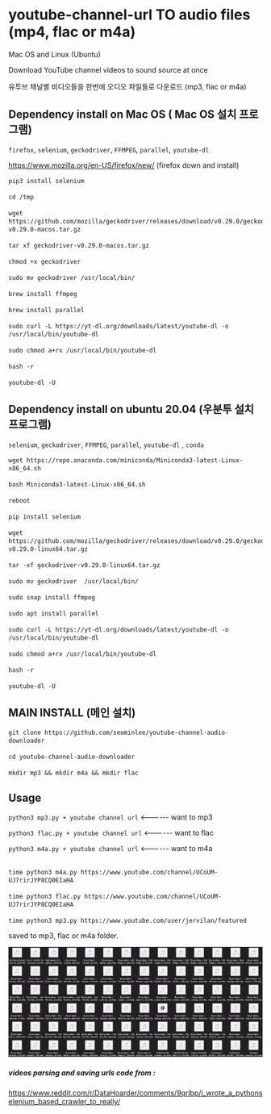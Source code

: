 #
# youtube-channel-url TO audio files (mp4, flac or m4a)

Mac OS and Linux (Ubuntu)

Download YouTube channel videos to sound source at once

유투브 채널별 비디오들을 한번에 오디오 파일들로 다운로드 (mp3, flac or m4a)


## Dependency install  on Mac OS ( Mac OS 설치 프로그램)

`firefox`, `selenium`,  `geckodriver`, `FFMPEG`, `parallel`, `youtube-dl` 

https://www.mozilla.org/en-US/firefox/new/    (firefox down and install)

```
pip3 install selenium

cd /tmp

wget https://github.com/mozilla/geckodriver/releases/download/v0.29.0/geckodriver-v0.29.0-macos.tar.gz

tar xf geckodriver-v0.29.0-macos.tar.gz

chmod +x geckodriver

sudo mv geckodriver /usr/local/bin/

brew install ffmpeg

brew install parallel

sudo curl -L https://yt-dl.org/downloads/latest/youtube-dl -o /usr/local/bin/youtube-dl

sudo chmod a+rx /usr/local/bin/youtube-dl

hash -r

youtube-dl -U
```


## Dependency install on ubuntu 20.04 (우분투 설치 프로그램) 

`selenium`,  `geckodriver`, `FFMPEG`, `parallel`, `youtube-dl` , `conda`

```
wget https://repo.anaconda.com/miniconda/Miniconda3-latest-Linux-x86_64.sh 

bash Miniconda3-latest-Linux-x86_64.sh

reboot

pip install selenium

wget https://github.com/mozilla/geckodriver/releases/download/v0.29.0/geckodriver-v0.29.0-linux64.tar.gz

tar -xf geckodriver-v0.29.0-linux64.tar.gz

sudo mv geckodriver  /usr/local/bin/

sudo snap install ffmpeg

sudo apt install parallel

sudo curl -L https://yt-dl.org/downloads/latest/youtube-dl -o /usr/local/bin/youtube-dl

sudo chmod a+rx /usr/local/bin/youtube-dl

hash -r

youtube-dl -U
```



## MAIN INSTALL (메인 설치)

```
git clone https://github.com/seominlee/youtube-channel-audio-downloader

cd youtube-channel-audio-downloader

mkdir mp3 && mkdir m4a && mkdir flac
```



## Usage

`python3 mp3.py + youtube channel url`  <------ want to mp3

`python3 flac.py + youtube channel url` <------ want to flac

`python3 m4a.py + youtube channel url`  <------ want to m4a


```

time python3 m4a.py https://www.youtube.com/channel/UCoUM-UJ7rirJYP8CQ0EIaHA

time python3 flac.py https://www.youtube.com/channel/UCoUM-UJ7rirJYP8CQ0EIaHA

time python3 mp3.py https://www.youtube.com/user/jervilan/featured

```



saved to mp3, flac or m4a folder.

![alt text](https://github.com/seominlee/youtube-channel-audio-downloader/blob/main/bruno.png)



##### videos parsing and saving urls code from : 

https://www.reddit.com/r/DataHoarder/comments/9qrlbp/i_wrote_a_pythonselenium_based_crawler_to_really/
